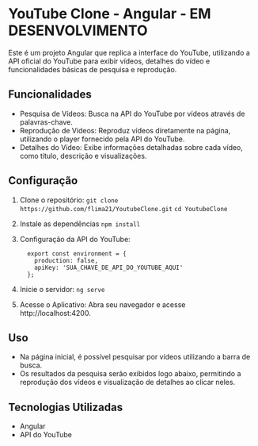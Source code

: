 # YouTube Clone - Angular - EM DESENVOLVIMENTO
Este é um projeto Angular que replica a interface do YouTube, utilizando a API oficial do YouTube para exibir vídeos, detalhes do vídeo e funcionalidades básicas de pesquisa e reprodução.

## Funcionalidades
* Pesquisa de Vídeos: Busca na API do YouTube por vídeos através de palavras-chave.
* Reprodução de Vídeos: Reproduz vídeos diretamente na página, utilizando o player fornecido pela API do YouTube.
* Detalhes do Vídeo: Exibe informações detalhadas sobre cada vídeo, como título, descrição e visualizações.

## Configuração
1. Clone o repositório:
   `git clone https://github.com/flima21/YoutubeClone.git`
   `cd YoutubeClone`
2. Instale as dependências
   `npm install`

3. Configuração da API do YouTube:
    ```
      export const environment = {
        production: false,
        apiKey: 'SUA_CHAVE_DE_API_DO_YOUTUBE_AQUI'
      };
    ```
4. Inicie o servidor:
    `ng serve`

5. Acesse o Aplicativo:
Abra seu navegador e acesse http://localhost:4200.

## Uso 
* Na página inicial, é possível pesquisar por vídeos utilizando a barra de busca.
* Os resultados da pesquisa serão exibidos logo abaixo, permitindo a reprodução dos vídeos e visualização de detalhes ao clicar neles.

## Tecnologias Utilizadas
* Angular
* API do YouTube
